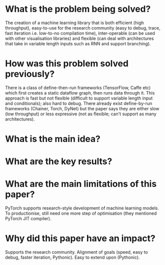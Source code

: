 # What is the problem being solved?

The creation of a machine learning library that is both efficient (high throughput), easy-to-use for the research community (easy to debug, trace, fast iteration i.e. low-to-no compilation time), inter-operable (can be used with other visualisation libraries) and flexible (can deal with architectures that take in variable length inputs such as RNN and support branching).

# How was this problem solved previously?

There is a class of define-then-run frameworks (TensorFlow, Caffe etc) which first creates a static dataflow graph, then runs data through it. This approach is fast but not flexible (difficult to support variable length input and conditionals); also hard to debug. There already exist define-by-run frameworks (Chainer, Torch, DyNet) but the paper says they are either slow (low throughput) or less expressive (not as flexible; can't support as many architectures).

# What is the main idea?


# What are the key results?


# What are the main limitations of this paper?

PyTorch supports research-style development of machine learning models. To productionise, still need one more step of optimisation (they mentioned PyTorch JIT compiler).

# Why did this paper have an impact?

Supports the research community. Alignment of goals (speed, easy to debug, faster iteration, Pythonic). Easy to extend upon (Pythonic).

